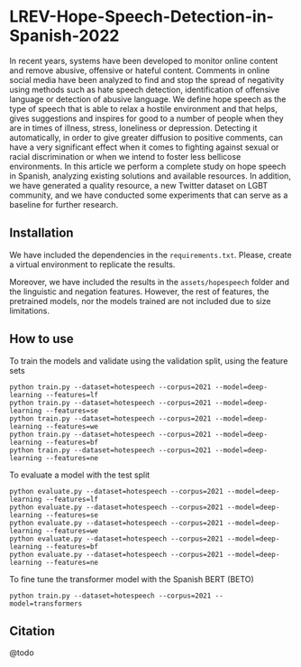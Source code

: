 # LREV-Hope-Speech-Detection-in-Spanish-2022
In recent years, systems have been developed to monitor online content and 
remove abusive, offensive or hateful content. Comments in online social media 
have been analyzed to find and stop the spread of negativity using methods 
such as hate speech detection, identification of offensive language or detection 
of abusive language. We define hope speech as the type of speech that is able to 
relax a hostile environment and that helps, gives suggestions and inspires for 
good to a number of people when they are in times of illness, stress, loneliness 
or depression. Detecting it automatically, in order to give greater diffusion to 
positive comments, can have a very significant effect when it comes to fighting 
against sexual or racial discrimination or when we intend to foster less bellicose 
environments. In this article we perform a complete study on hope speech in 
Spanish, analyzing existing solutions and available resources. In addition, we 
have generated a quality resource, a new Twitter dataset on LGBT community, and 
we have conducted some experiments that can serve as a baseline for further 
research.

## Installation
We have included the dependencies in the ```requirements.txt```. Please, create a 
virtual environment to replicate the results.

Moreover, we have included the results in the ```assets/hopespeech``` folder and the 
linguistic and negation features. However, the rest of features, the pretrained models,
nor the models trained are not included due to size limitations. 


## How to use
To train the models and validate using the validation split, using the feature sets

```
python train.py --dataset=hotespeech --corpus=2021 --model=deep-learning --features=lf
python train.py --dataset=hotespeech --corpus=2021 --model=deep-learning --features=se
python train.py --dataset=hotespeech --corpus=2021 --model=deep-learning --features=we
python train.py --dataset=hotespeech --corpus=2021 --model=deep-learning --features=bf
python train.py --dataset=hotespeech --corpus=2021 --model=deep-learning --features=ne
```

To evaluate a model with the test split
```
python evaluate.py --dataset=hotespeech --corpus=2021 --model=deep-learning --features=lf
python evaluate.py --dataset=hotespeech --corpus=2021 --model=deep-learning --features=se
python evaluate.py --dataset=hotespeech --corpus=2021 --model=deep-learning --features=we
python evaluate.py --dataset=hotespeech --corpus=2021 --model=deep-learning --features=bf
python evaluate.py --dataset=hotespeech --corpus=2021 --model=deep-learning --features=ne
```

To fine tune the transformer model with the Spanish BERT (BETO)
```
python train.py --dataset=hotespeech --corpus=2021 --model=transformers
```


## Citation
@todo
